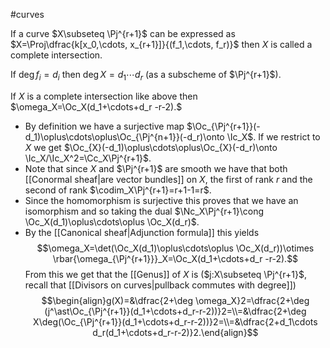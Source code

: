 #curves

If a curve $X\subseteq \Pj^{r+1}$ can be expressed as $X=\Proj\dfrac{k[x_0,\cdots, x_{r+1}]}{(f_1,\cdots, f_r)}$ then $X$ is called a complete intersection.

If $\deg f_i=d_i$ then $\deg X=d_1\cdots d_r$ (as a subscheme of $\Pj^{r+1}$). 

If $X$ is a complete intersection like above then $\omega_X=\Oc_X(d_1+\cdots+d_r -r-2).$
- By definition we have a surjective map $\Oc_{\Pj^{r+1}}(-d_1)\oplus\cdots\oplus\Oc_{\Pj^{n+1}}(-d_r)\onto \Ic_X$. If we restrict to $X$ we get $\Oc_{X}(-d_1)\oplus\cdots\oplus\Oc_{X}(-d_r)\onto \Ic_X/\Ic_X^2=\Cc_X\Pj^{r+1}$. 
- Note that since $X$ and $\Pj^{r+1}$ are smooth we have that both [[Conormal sheaf|are vector bundles]] on $X$, the first of rank $r$ and the second of rank $\codim_X\Pj^{r+1}=r+1-1=r$. 
- Since the homomorphism is surjective this proves that we have an isomorphism and so taking the dual $\Nc_X\Pj^{r+1}\cong \Oc_X(d_1)\oplus\cdots\oplus \Oc_X(d_r)$.
- By the [[Canonical sheaf|Adjunction formula]] this yields $$\omega_X=\det(\Oc_X(d_1)\oplus\cdots\oplus \Oc_X(d_r))\otimes \rbar{\omega_{\Pj^{r+1}}}_X=\Oc_X(d_1+\cdots+d_r -r-2).$$
From this we get that the [[Genus]] of $X$ is ($j:X\subseteq \Pj^{r+1}$, recall that [[Divisors on curves|pullback commutes with degree]])$$\begin{align}g(X)=&\dfrac{2+\deg \omega_X}2=\dfrac{2+\deg (j^\ast\Oc_{\Pj^{r+1}}(d_1+\cdots+d_r-r-2))}2=\\=&\dfrac{2+\deg X\deg(\Oc_{\Pj^{r+1}}(d_1+\cdots+d_r-r-2))}2=\\=&\dfrac{2+d_1\cdots d_r(d_1+\cdots+d_r-r-2)}2.\end{align}$$ 